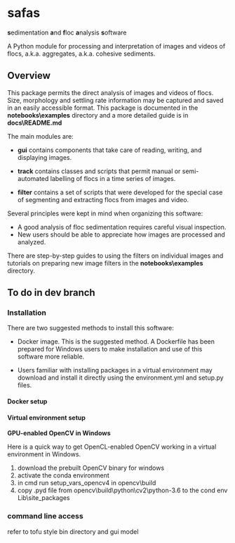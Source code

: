 # safas
**s**edimentation **a**nd **f**loc **a**nalysis **s**oftware

A Python module for processing and interpretation of images and videos of flocs, a.k.a. aggregates, a.k.a. cohesive sediments.

## Overview
This package permits the direct analysis of images and videos of flocs. Size, morphology and settling rate information may be captured and saved in an easily accessible format. This package is documented in the **notebooks\examples** directory and a more detailed guide is in **docs\README.md**

The main modules are:

* **gui** contains components that take care of reading, writing, and displaying images.

* **track** contains classes and scripts that permit manual or semi-automated labelling of flocs in a time series of images.

* **filter** contains a set of scripts that were developed for the special case of segmenting and extracting flocs from images and video.

Several principles were kept in mind when organizing this software:
* A good analysis of floc sedimentation requires careful visual inspection.  
* New users should be able to appreciate how images are processed and analyzed.

There are step-by-step guides to using the filters on individual images and tutorials on preparing new image filters in the **notebooks\examples** directory.

## To do in dev branch

### Installation
There are two suggested methods to install this software:

* Docker image. This is the suggested method. A Dockerfile has been prepared for Windows users to make installation and use of this software more reliable.  

* Users familiar with installing packages in a virtual environment may download and install it directly using the environment.yml and setup.py files.


#### Docker setup



#### Virtual environment setup

**GPU-enabled OpenCV in Windows**

Here is a quick way to get OpenCL-enabled OpenCV working in a virtual environment in Windows.
1. download the prebuilt OpenCV binary for windows
2. activate the conda environment
3. in cmd run setup_vars_opencv4 in opencv\build
4. copy .pyd file from opencv\build\python\cv2\python-3.6 to the cond env Lib\site_packages

### command line access
refer to tofu style bin directory and gui model
